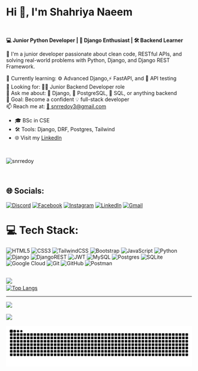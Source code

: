 <h1 align="left">Hi 👋, I'm Shahriya Naeem</h1> <br>

**💻 Junior Python Developer | 🌱 Django Enthusiast | 🛠️ Backend Learner**

🚀 I'm a junior developer passionate about clean code, RESTful APIs, and solving real-world problems with Python, Django, and Django REST Framework.

🧠 Currently learning: ⚙️ Advanced Django,⚡ FastAPI, and 🧪 API testing  
💼 Looking for: 👨‍💻  Junior Backend Developer role  
💬 Ask me about: 🐍 Django, 🐘 PostgreSQL, 🧾 SQL, or anything backend  
🎯 Goal: Become a confident 💡 full-stack developer  
📫 Reach me at: [📩 snrredoy3@gmail.com](mailto:shahriyanaeem@gmail.com)

- 🎓 BSc in CSE
- 🛠️ Tools: Django, DRF, Postgres, Tailwind
- 🌐 Visit my [LinkedIn](https://linkedin.com/in/shahriya-naeem)
<br>


<p align="left"> <img src="https://komarev.com/ghpvc/?username=snrredoy&label=Profile%20views&color=0e75b6&style=flat" alt="snrredoy" /> </p><br>

## 🌐 Socials:
[![Discord](https://img.shields.io/badge/Discord-%237289DA.svg?logo=discord&logoColor=white)](https://discord.gg/ZqHDmt2b) 
[![Facebook](https://img.shields.io/badge/Facebook-%231877F2.svg?logo=Facebook&logoColor=white)](https://facebook.com/snrredoy3) 
[![Instagram](https://img.shields.io/badge/Instagram-%23E4405F.svg?logo=Instagram&logoColor=white)](https://instagram.com/snr_redoy) 
[![LinkedIn](https://img.shields.io/badge/LinkedIn-%230077B5.svg?logo=linkedin&logoColor=white)](https://linkedin.com/in/shahriya-naeem)
[![Gmail](https://img.shields.io/badge/Gmail-D14836?logo=gmail&logoColor=white)](mailto:snrredoy3@gmail.com)
<br>
 
# 💻 Tech Stack:

![HTML5](https://img.shields.io/badge/html5-%23E34F26.svg?style=for-the-badge&logo=html5&logoColor=white) 
![CSS3](https://img.shields.io/badge/css3-%231572B6.svg?style=for-the-badge&logo=css3&logoColor=white) 
![TailwindCSS](https://img.shields.io/badge/tailwindcss-%2338B2AC.svg?style=for-the-badge&logo=tailwind-css&logoColor=white) 
![Bootstrap](https://img.shields.io/badge/bootstrap-%238511FA.svg?style=for-the-badge&logo=bootstrap&logoColor=white) 
![JavaScript](https://img.shields.io/badge/javascript-%23323330.svg?style=for-the-badge&logo=javascript&logoColor=%23F7DF1E) 
![Python](https://img.shields.io/badge/python-3670A0?style=for-the-badge&logo=python&logoColor=ffdd54) 
![Django](https://img.shields.io/badge/django-%23092E20.svg?style=for-the-badge&logo=django&logoColor=white) 
![DjangoREST](https://img.shields.io/badge/DJANGO-REST-ff1709?style=for-the-badge&logo=django&logoColor=white&color=ff1709&labelColor=gray) 
![JWT](https://img.shields.io/badge/JWT-black?style=for-the-badge&logo=JSON%20web%20tokens) 
![MySQL](https://img.shields.io/badge/mysql-4479A1.svg?style=for-the-badge&logo=mysql&logoColor=white) 
![Postgres](https://img.shields.io/badge/postgres-%23316192.svg?style=for-the-badge&logo=postgresql&logoColor=white) 
![SQLite](https://img.shields.io/badge/sqlite-%2307405e.svg?style=for-the-badge&logo=sqlite&logoColor=white) 
![Google Cloud](https://img.shields.io/badge/GoogleCloud-%234285F4.svg?style=for-the-badge&logo=google-cloud&logoColor=white) 
![Git](https://img.shields.io/badge/git-%23F05033.svg?style=for-the-badge&logo=git&logoColor=white) 
![GitHub](https://img.shields.io/badge/github-%23121011.svg?style=for-the-badge&logo=github&logoColor=white) 
![Postman](https://img.shields.io/badge/Postman-FF6C37?style=for-the-badge&logo=postman&logoColor=white)



[](https://github-readme-stats.vercel.app/api?username=snrredoy&theme=dark&hide_border=false&include_all_commits=false&count_private=true)<br/>
![](https://nirzak-streak-stats.vercel.app/?user=snrredoy&theme=dark&hide_border=false)<br/>
[![Top Langs](https://github-readme-stats.vercel.app/api/top-langs/?username=snrredoy&hide=html,css&theme=dark&hide_border=false)](https://github.com/snrredoy)



--- 
[![](https://visitcount.itsvg.in/api?id=snrredoy&icon=0&color=0)](https://visitcount.itsvg.in)
 
  
![](https://quotes-github-readme.vercel.app/api?type=horizontal&theme=radical)

<img src="https://raw.githubusercontent.com/snrredoy/snrredoy/output/snake.svg" alt="Snake animation" />

###
